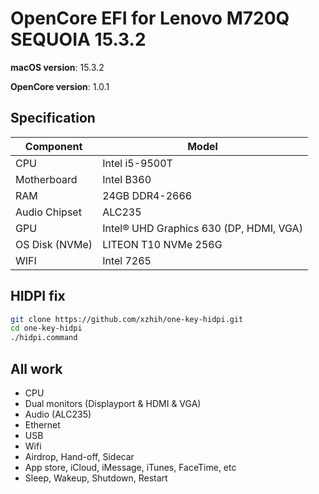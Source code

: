 # OpenCore EFI for Lenovo M720Q SEQUOIA 15.3.2

**macOS version**: 15.3.2

**OpenCore version**: 1.0.1

## Specification

| **Component**  | **Model**                               |
| -------------- | --------------------------------------- |
| CPU            | Intel i5-9500T                          |
| Motherboard    | Intel B360                              |
| RAM            | 24GB DDR4-2666                          |
| Audio Chipset  | ALC235                                  |
| GPU            | Intel® UHD Graphics 630 (DP, HDMI, VGA) |
| OS Disk (NVMe) | LITEON T10 NVMe 256G                    |
| WIFI           | Intel 7265                              |

## HIDPI fix

```bash
git clone https://github.com/xzhih/one-key-hidpi.git
cd one-key-hidpi
./hidpi.command
```

## All work

- CPU
- Dual monitors (Displayport & HDMI & VGA)
- Audio (ALC235)
- Ethernet
- USB
- Wifi
- Airdrop, Hand-off, Sidecar
- App store, iCloud, iMessage, iTunes, FaceTime, etc
- Sleep, Wakeup, Shutdown, Restart

